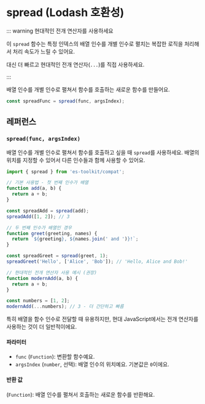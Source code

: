 # spread (Lodash 호환성)

::: warning 현대적인 전개 연산자를 사용하세요

이 `spread` 함수는 특정 인덱스의 배열 인수를 개별 인수로 펼치는 복잡한 로직을 처리해서 처리 속도가 느릴 수 있어요.

대신 더 빠르고 현대적인 전개 연산자(`...`)를 직접 사용하세요.

:::

배열 인수를 개별 인수로 펼쳐서 함수를 호출하는 새로운 함수를 만들어요.

```typescript
const spreadFunc = spread(func, argsIndex);
```

## 레퍼런스

### `spread(func, argsIndex)`

배열 인수를 개별 인수로 펼쳐서 함수를 호출하고 싶을 때 `spread`를 사용하세요. 배열의 위치를 지정할 수 있어서 다른 인수들과 함께 사용할 수 있어요.

```typescript
import { spread } from 'es-toolkit/compat';

// 기본 사용법 - 첫 번째 인수가 배열
function add(a, b) {
  return a + b;
}

const spreadAdd = spread(add);
spreadAdd([1, 2]); // 3

// 두 번째 인수가 배열인 경우
function greet(greeting, names) {
  return `${greeting}, ${names.join(' and ')}!`;
}

const spreadGreet = spread(greet, 1);
spreadGreet('Hello', ['Alice', 'Bob']); // 'Hello, Alice and Bob!'

// 현대적인 전개 연산자 사용 예시 (권장)
function modernAdd(a, b) {
  return a + b;
}

const numbers = [1, 2];
modernAdd(...numbers); // 3 - 더 간단하고 빠름
```

특히 배열을 함수 인수로 전달할 때 유용하지만, 현대 JavaScript에서는 전개 연산자를 사용하는 것이 더 일반적이에요.

#### 파라미터

- `func` (`Function`): 변환할 함수예요.
- `argsIndex` (`number`, 선택): 배열 인수의 위치예요. 기본값은 `0`이에요.

#### 반환 값

(`Function`): 배열 인수를 펼쳐서 호출하는 새로운 함수를 반환해요.
